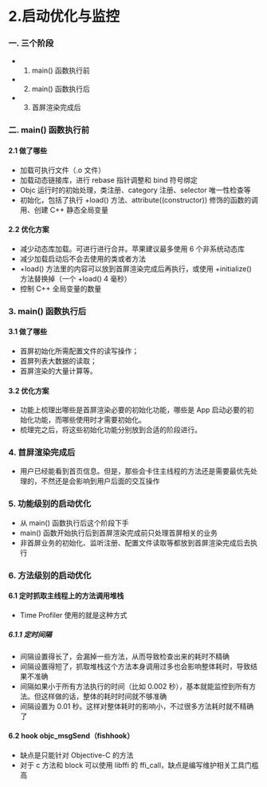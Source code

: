 # 2.启动优化与监控


### 一. 三个阶段

* 1. main() 函数执行前
* 2. main() 函数执行后
* 3. 首屏渲染完成后

### 二. main() 函数执行前

#### 2.1 做了哪些

* 加载可执行文件（.o 文件）
* 加载动态链接库，进行 rebase 指针调整和 bind 符号绑定
* Objc 运行时的初始处理，类注册、category 注册、selector 唯一性检查等
* 初始化，包括了执行 +load() 方法、attribute((constructor)) 修饰的函数的调用、创建 C++ 静态全局变量

#### 2.2 优化方案

* 减少动态库加载。可进行进行合并。苹果建议最多使用 6 个非系统动态库
* 减少加载启动后不会去使用的类或者方法
* +load() 方法里的内容可以放到首屏渲染完成后再执行，或使用 +initialize() 方法替换掉（一个 +load() 4 毫秒）
* 控制 C++ 全局变量的数量


### 3. main() 函数执行后

#### 3.1 做了哪些

* 首屏初始化所需配置文件的读写操作；
* 首屏列表大数据的读取；
* 首屏渲染的大量计算等。

#### 3.2 优化方案

* 功能上梳理出哪些是首屏渲染必要的初始化功能，哪些是 App 启动必要的初始化功能，而哪些使用时才需要初始化。
* 梳理完之后，将这些初始化功能分别放到合适的阶段进行。


### 4. 首屏渲染完成后

* 用户已经能看到首页信息。但是，那些会卡住主线程的方法还是需要最优先处理的，不然还是会影响到用户后面的交互操作

### 5. 功能级别的启动优化

* 从 main() 函数执行后这个阶段下手
* main() 函数开始执行后到首屏渲染完成前只处理首屏相关的业务
* 非首屏业务的初始化、监听注册、配置文件读取等都放到首屏渲染完成后去执行

### 6. 方法级别的启动优化

#### 6.1 定时抓取主线程上的方法调用堆栈

* Time Profiler 使用的就是这种方式

##### 6.1.1 定时间隔

* 间隔设置得长了，会漏掉一些方法，从而导致检查出来的耗时不精确
* 间隔设置得短了，抓取堆栈这个方法本身调用过多也会影响整体耗时，导致结果不准确
* 间隔如果小于所有方法执行的时间（比如 0.002 秒），基本就能监控到所有方法。但这样做的话，整体的耗时时间就不够准确
* 间隔设置为 0.01 秒。这样对整体耗时的影响小，不过很多方法耗时就不精确了

#### 6.2 hook objc_msgSend（fishhook）

* 缺点是只能针对 Objective-C 的方法
* 对于 c 方法和 block 可以使用 libffi 的 ffi_call，缺点是编写维护相关工具门槛高

